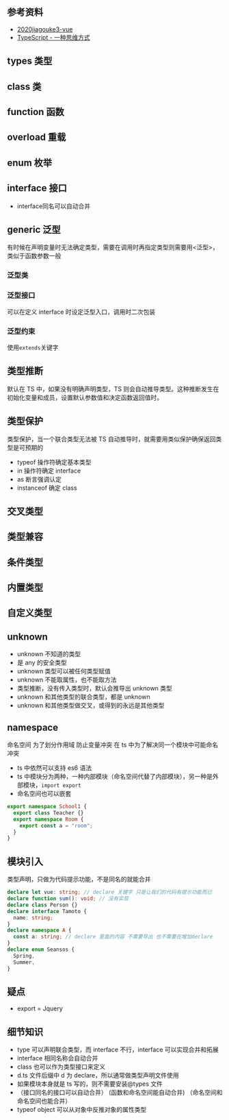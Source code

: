 ## 参考资料

- [2020jiagouke3-vue](https://gitee.com/jw-speed/jiagouke3-vue/tree/master/12.ts-lesson/src)
- [TypeScript - 一种思维方式](https://zhuanlan.zhihu.com/p/63346965)

## types 类型

## class 类

## function 函数

## overload 重载

## enum 枚举

## interface 接口
- interface同名可以自动合并

## generic 泛型

有时候在声明变量时无法确定类型，需要在调用时再指定类型则需要用<泛型>，类似于函数参数一般

### 泛型类

### 泛型接口

可以在定义 interface 时设定泛型入口，调用时二次包装

### 泛型约束

使用`extends`关键字

## 类型推断

默认在 TS 中，如果没有明确声明类型，TS 则会自动推导类型。这种推断发生在初始化变量和成员，设置默认参数值和决定函数返回值时。

## 类型保护

类型保护，当一个联合类型无法被 TS 自动推导时，就需要用类似保护确保返回类型是可预期的

- typeof 操作符确定基本类型
- in 操作符确定 interface
- as 断言强调认定
- instanceof 确定 class

## 交叉类型

## 类型兼容

## 条件类型

## 内置类型

## 自定义类型

## unknown

- unknown 不知道的类型
- 是 any 的安全类型
- unknown 类型可以被任何类型赋值
- unknown 不能取属性，也不能取方法
- 类型推断，没有传入类型时，默认会推导出 unknown 类型
- unknown 和其他类型的联合类型，都是 unknown
- unknown 和其他类型做交叉，或得到的永远是其他类型

## namespace

命名空间 为了划分作用域 防止变量冲突 在 ts 中为了解决同一个模块中可能命名冲突

- ts 中依然可以支持 es6 语法
- ts 中模块分为两种，一种内部模块（命名空间代替了内部模块），另一种是外部模块，`import export`
- 命名空间也可以嵌套

```typescript
export namespace School1 {
  export class Teacher {}
  export namespace Room {
    export const a = "room";
  }
}
```

## 模块引入

类型声明，只做为代码提示功能，不是同名的就能合并

```typescript
declare let vue: string; // declare 关键字 只是让我们的代码有提示功能而已
declare function sum(): void; // 没有实现
declare class Person {}
declare interface Tamoto {
  name: string;
}
declare namespace A {
  const a: string; // declare 里面的内容 不需要导出 也不需要在增加declare
}
declare enum Seansos {
  Spring,
  Summer,
}
```

## 疑点

- export = Jquery

## 细节知识

- type 可以声明联合类型，而 interface 不行，interface 可以实现合并和拓展
- interface 相同名称会自动合并
- class 也可以作为类型接口来定义
- d.ts 文件后缀中 d 为 declare，所以通常做类型声明文件使用
- 如果模块本身就是 ts 写的，则不需要安装@types 文件
- （接口同名的接口可以自动合并） (函数和命名空间能自动合并) （命名空间和 命名空间也能合并）
- typeof object 可以从对象中反推对象的属性类型
